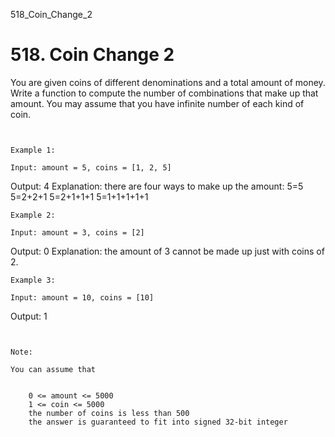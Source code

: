 518_Coin_Change_2
# 518. Coin Change 2

You are given coins of different denominations and a total amount of money. Write a function
        to compute the number of combinations that make up that amount. You may assume that you have
        infinite number of each kind of coin.

    
    

     

    Example 1:

    Input: amount = 5, coins = [1, 2, 5]
Output: 4
Explanation: there are four ways to make up the amount:
5=5
5=2+2+1
5=2+1+1+1
5=1+1+1+1+1

    Example 2:

    Input: amount = 3, coins = [2]
Output: 0
Explanation: the amount of 3 cannot be made up just with coins of 2.

    Example 3:

    Input: amount = 10, coins = [10]
Output: 1

     

    Note:

    You can assume that

    
        0 <= amount <= 5000
        1 <= coin <= 5000
        the number of coins is less than 500
        the answer is guaranteed to fit into signed 32-bit integer